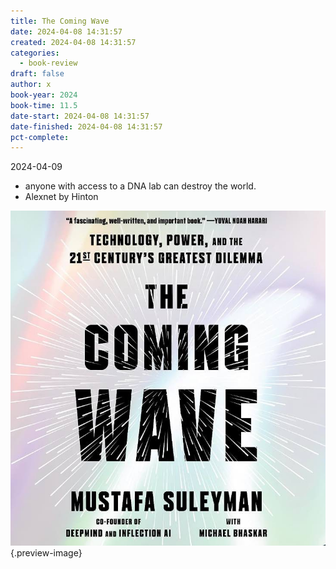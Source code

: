 ```yaml
---
title: The Coming Wave
date: 2024-04-08 14:31:57
created: 2024-04-08 14:31:57
categories:
  - book-review
draft: false
author: x
book-year: 2024
book-time: 11.5
date-start: 2024-04-08 14:31:57
date-finished: 2024-04-08 14:31:57
pct-complete:
---
```


2024-04-09

- anyone with access to a DNA lab can destroy the world. 
- Alexnet by Hinton 


![The Coming Wave](../img/book-the-coming-wave.jpeg){.preview-image}